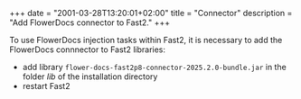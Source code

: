 +++
date = "2001-03-28T13:20:01+02:00"
title = "Connector"
description = "Add FlowerDocs connector to Fast2."
+++

To use FlowerDocs injection tasks within Fast2, it is necessary to add the FlowerDocs connnector to Fast2 libraries:  

* add library `flower-docs-fast2p8-connector-2025.2.0-bundle.jar` in the folder *lib* of the installation directory
* restart Fast2